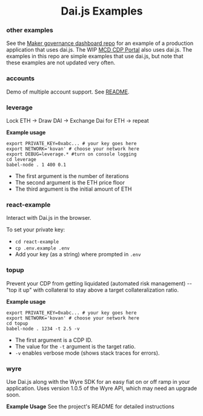 <h1 align="center">
  Dai.js Examples
</h1>

### other examples

See the [Maker governance dashboard repo](https://github.com/makerdao/governance-dashboard) for an example of a production application that uses dai.js.
The WIP [MCD CDP Portal](https://github.com/makerdao/mcd-cdp-portal) also uses dai.js.
The examples in this repo are simple examples that use dai.js, but note that these examples are not updated very often.

### accounts

Demo of multiple account support. See [README](https://github.com/makerdao/integration-examples/blob/master/accounts/README.md).

### leverage

Lock ETH -> Draw DAI -> Exchange Dai for ETH -> repeat

__Example usage__
```shell
export PRIVATE_KEY=0xabc... # your key goes here
export NETWORK='kovan' # choose your network here
export DEBUG=leverage.* #turn on console logging
cd leverage
babel-node . 1 400 0.1
```
* The first argument is the number of iterations
* The second argument is the ETH price floor
* The third argument is the initial amount of ETH

### react-example

Interact with Dai.js in the browser.

To set your private key:
* `cd react-example`
* `cp .env.example .env`
* Add your key (as a string) where prompted in `.env`


### topup

Prevent your CDP from getting liquidated (automated risk management) -- "top it up" with collateral to stay above a target collateralization ratio.

__Example usage__
```shell
export PRIVATE_KEY=0xabc... # your key goes here
export NETWORK='kovan' # choose your network here
cd topup
babel-node . 1234 -t 2.5 -v
```
* The first argument is a CDP ID.
* The value for the `-t` argument is the target ratio.
* `-v` enables verbose mode (shows stack traces for errors).

### wyre

Use Dai.js along with the Wyre SDK for an easy fiat on or off ramp in your application.
Uses version 1.0.5 of the Wyre API, which may need an upgrade soon.

__Example Usage__
See the project's README for detailed instructions
